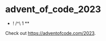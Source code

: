 # advent_of_code_2023

  * ! /^\                                           1 **

Check out https://adventofcode.com/2023.
